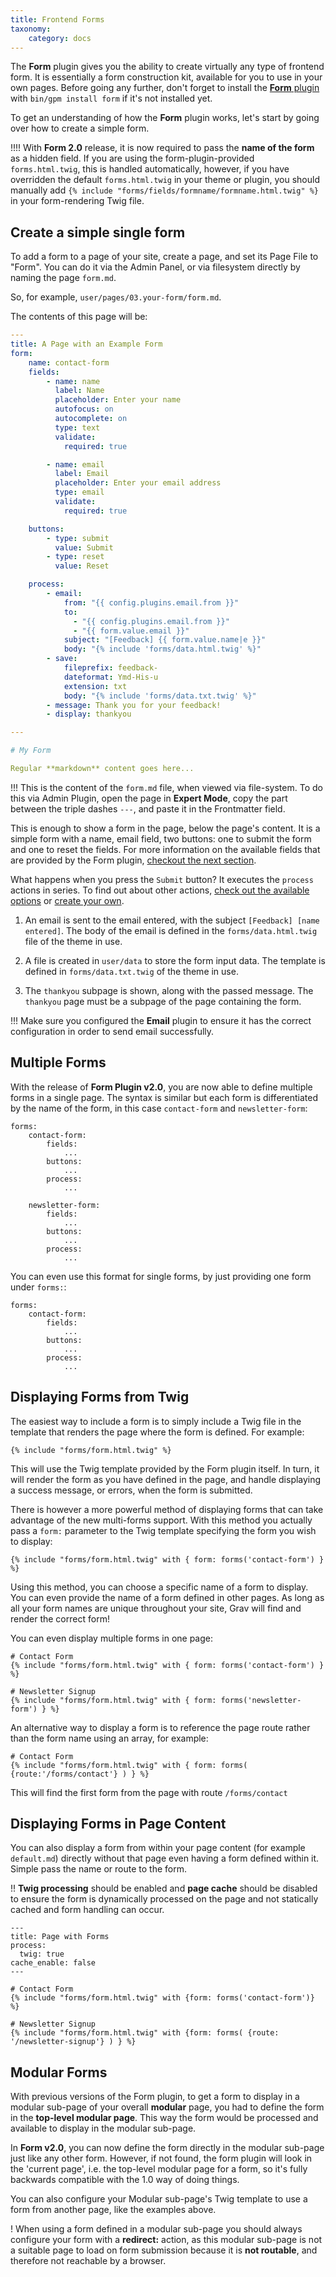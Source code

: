 ```yaml
---
title: Frontend Forms
taxonomy:
    category: docs
---
```


The **Form** plugin gives you the ability to create virtually any type of frontend form. It is essentially a form construction kit, available for you to use in your own pages. Before going any further, don't forget to install the [**Form** plugin](https://github.com/getgrav/grav-plugin-form) with `bin/gpm install form` if it's not installed yet.

To get an understanding of how the **Form** plugin works, let's start by going over how to create a simple form.

!!!! With **Form 2.0** release, it is now required to pass the **name of the form** as a hidden field.  If you are using the form-plugin-provided `forms.html.twig`, this is handled automatically, however, if you have overridden the default `forms.html.twig` in your theme or plugin, you should manually add `{% include "forms/fields/formname/formname.html.twig" %}` in your form-rendering Twig file.

## Create a simple single form

To add a form to a page of your site, create a page, and set its Page File to "Form". You can do it via the Admin Panel, or via filesystem directly by naming the page `form.md`.

So, for example, `user/pages/03.your-form/form.md`.

The contents of this page will be:

```yaml
---
title: A Page with an Example Form
form:
    name: contact-form
    fields:
        - name: name
          label: Name
          placeholder: Enter your name
          autofocus: on
          autocomplete: on
          type: text
          validate:
            required: true

        - name: email
          label: Email
          placeholder: Enter your email address
          type: email
          validate:
            required: true

    buttons:
        - type: submit
          value: Submit
        - type: reset
          value: Reset

    process:
        - email:
            from: "{{ config.plugins.email.from }}"
            to:
              - "{{ config.plugins.email.from }}"
              - "{{ form.value.email }}"
            subject: "[Feedback] {{ form.value.name|e }}"
            body: "{% include 'forms/data.html.twig' %}"
        - save:
            fileprefix: feedback-
            dateformat: Ymd-His-u
            extension: txt
            body: "{% include 'forms/data.txt.twig' %}"
        - message: Thank you for your feedback!
        - display: thankyou

---

# My Form

Regular **markdown** content goes here...
```

!!! This is the content of the `form.md` file, when viewed via file-system. To do this via Admin Plugin, open the page in **Expert Mode**, copy the part between the triple dashes `---`, and paste it in the Frontmatter field.

This is enough to show a form in the page, below the page's content. It is a simple form with a name, email field, two buttons: one to submit the form and one to reset the fields. For more information on the available fields that are provided by the Form plugin, [checkout the next section](fields-available).

What happens when you press the `Submit` button?  It executes the `process` actions in series. To find out about other actions, [check out the available options](reference-form-actions) or [create your own](reference-form-actions#add-your-own-custom-processing-to-a-form).

1. An email is sent to the email entered, with the subject `[Feedback] [name entered]`. The body of the email is defined in the `forms/data.html.twig` file of the theme in use.

2. A file is created in `user/data` to store the form input data. The template is defined in `forms/data.txt.twig` of the theme in use.

3. The `thankyou` subpage is shown, along with the passed message. The `thankyou` page must be a subpage of the page containing the form.

!!! Make sure you configured the **Email** plugin to ensure it has the correct configuration in order to send email successfully.

## Multiple Forms

With the release of **Form Plugin v2.0**, you are now able to define multiple forms in a single page.  The syntax is similar but each form is differentiated by the name of the form, in this case `contact-form` and `newsletter-form`:

```
forms:
    contact-form:
        fields:
            ...
        buttons:
            ...
        process:
            ...

    newsletter-form:
        fields:
            ...
        buttons:
            ...
        process:
            ...
```

You can even use this format for single forms, by just providing one form under `forms:`:

```
forms:
    contact-form:
        fields:
            ...
        buttons:
            ...
        process:
            ...
```

## Displaying Forms from Twig

The easiest way to include a form is to simply include a Twig file in the template that renders the page where the form is defined.  For example:

```
{% include "forms/form.html.twig" %}
```

This will use the Twig template provided by the Form plugin itself.  In turn, it will render the form as you have defined in the page, and handle displaying a success message, or errors, when the form is submitted.

There is however a more powerful method of displaying forms that can take advantage of the new multi-forms support.  With this method you actually pass a `form:` parameter to the Twig template specifying the form you wish to display:

```
{% include "forms/form.html.twig" with { form: forms('contact-form') } %}
```

Using this method, you can choose a specific name of a form to display.  You can even provide the name of a form defined in other pages.  As long as all your form names are unique throughout your site, Grav will find and render the correct form!

You can even display multiple forms in one page:

```
# Contact Form
{% include "forms/form.html.twig" with { form: forms('contact-form') } %}

# Newsletter Signup
{% include "forms/form.html.twig" with { form: forms('newsletter-form') } %}
```

An alternative way to display a form is to reference the page route rather than the form name using an array, for example:

```
# Contact Form
{% include "forms/form.html.twig" with { form: forms( {route:'/forms/contact'} ) } %}
```

This will find the first form from the page with route `/forms/contact`

## Displaying Forms in Page Content

You can also display a form from within your page content (for example `default.md`) directly without that page even having a form defined within it. Simple pass the name or route to the form.

!!  **Twig processing** should be enabled and **page cache** should be disabled to ensure the form is dynamically processed on the page and not statically cached and form handling can occur.

```
---
title: Page with Forms
process:
  twig: true
cache_enable: false
---

# Contact Form
{% include "forms/form.html.twig" with {form: forms('contact-form')} %}

# Newsletter Signup
{% include "forms/form.html.twig" with {form: forms( {route: '/newsletter-signup'} ) } %}
```

## Modular Forms

With previous versions of the Form plugin, to get a form to display in a modular sub-page of your overall **modular** page, you had to define the form in the **top-level modular page**.  This way the form would be processed and available to display in the modular sub-page.

In **Form v2.0**, you can now define the form directly in the modular sub-page just like any other form.  However, if not found, the form plugin will look in the 'current page', i.e. the top-level modular page for a form, so it's fully backwards compatible with the 1.0 way of doing things.

You can also configure your Modular sub-page's Twig template to use a form from another page, like the examples above.

! When using a form defined in a modular sub-page you should always configure your form with a **redirect:** action, as this modular sub-page is not a suitable page to load on form submission because it is **not routable**, and therefore not reachable by a browser.
